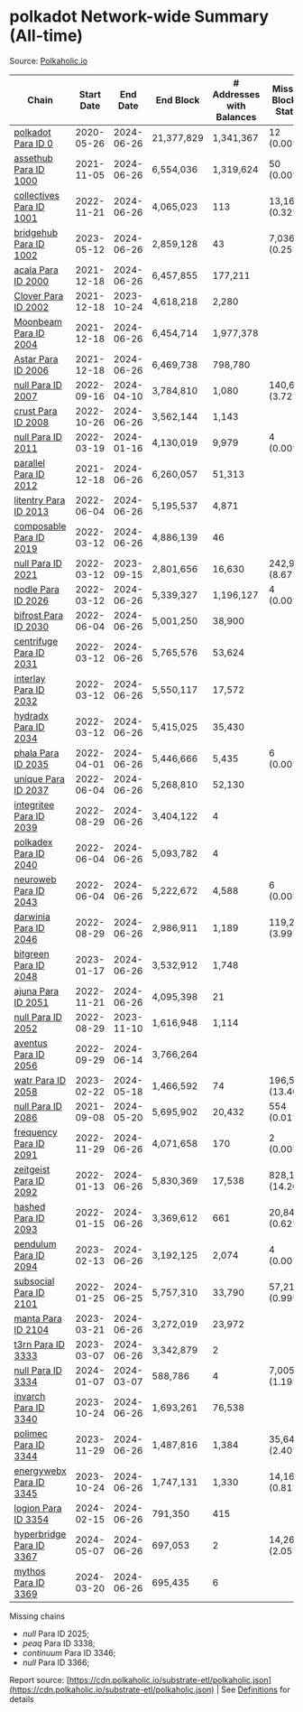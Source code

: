 # polkadot Network-wide Summary (All-time)

Source: [Polkaholic.io](https://polkaholic.io)


| Chain            | Start Date | End Date | End Block | # Addresses with Balances | Missing Blocks / Status |
| ---------------- | ---------- | ---------| --------- | ------------------------- | ----------------------- |
| [polkadot Para ID 0](/polkadot/0-polkadot) | 2020-05-26 | 2024-06-26 | 21,377,829 |  1,341,367 | 12 (0.00%)  |
| [assethub Para ID 1000](/polkadot/1000-assethub) | 2021-11-05 | 2024-06-26 | 6,554,036 |  1,319,624 | 50 (0.00%)  |
| [collectives Para ID 1001](/polkadot/1001-collectives) | 2022-11-21 | 2024-06-26 | 4,065,023 |  113 | 13,169 (0.32%)  |
| [bridgehub Para ID 1002](/polkadot/1002-bridgehub) | 2023-05-12 | 2024-06-26 | 2,859,128 |  43 | 7,036 (0.25%)  |
| [acala Para ID 2000](/polkadot/2000-acala) | 2021-12-18 | 2024-06-26 | 6,457,855 |  177,211 |    |
| [Clover Para ID 2002](/polkadot/2002-clover) | 2021-12-18 | 2023-10-24 | 4,618,218 |  2,280 |    |
| [Moonbeam Para ID 2004](/polkadot/2004-moonbeam) | 2021-12-18 | 2024-06-26 | 6,454,714 |  1,977,378 |    |
| [Astar Para ID 2006](/polkadot/2006-astar) | 2021-12-18 | 2024-06-26 | 6,469,738 |  798,780 |    |
| [null Para ID 2007](/polkadot/2007-kapex) | 2022-09-16 | 2024-04-10 | 3,784,810 |  1,080 | 140,668 (3.72%)  |
| [crust Para ID 2008](/polkadot/2008-crust) | 2022-10-26 | 2024-06-26 | 3,562,144 |  1,143 |    |
| [null Para ID 2011](/polkadot/2011-equilibrium) | 2022-03-19 | 2024-01-16 | 4,130,019 |  9,979 | 4 (0.00%)  |
| [parallel Para ID 2012](/polkadot/2012-parallel) | 2021-12-18 | 2024-06-26 | 6,260,057 |  51,313 |    |
| [litentry Para ID 2013](/polkadot/2013-litentry) | 2022-06-04 | 2024-06-26 | 5,195,537 |  4,871 |    |
| [composable Para ID 2019](/polkadot/2019-composable) | 2022-03-12 | 2024-06-26 | 4,886,139 |  46 |    |
| [null Para ID 2021](/polkadot/2021-efinity) | 2022-03-12 | 2023-09-15 | 2,801,656 |  16,630 | 242,949 (8.67%)  |
| [nodle Para ID 2026](/polkadot/2026-nodle) | 2022-03-12 | 2024-06-26 | 5,339,327 |  1,196,127 | 4 (0.00%)  |
| [bifrost Para ID 2030](/polkadot/2030-bifrost) | 2022-06-04 | 2024-06-26 | 5,001,250 |  38,900 |    |
| [centrifuge Para ID 2031](/polkadot/2031-centrifuge) | 2022-03-12 | 2024-06-26 | 5,765,576 |  53,624 |    |
| [interlay Para ID 2032](/polkadot/2032-interlay) | 2022-03-12 | 2024-06-26 | 5,550,117 |  17,572 |    |
| [hydradx Para ID 2034](/polkadot/2034-hydradx) | 2022-03-12 | 2024-06-26 | 5,415,025 |  35,430 |    |
| [phala Para ID 2035](/polkadot/2035-phala) | 2022-04-01 | 2024-06-26 | 5,446,666 |  5,435 | 6 (0.00%)  |
| [unique Para ID 2037](/polkadot/2037-unique) | 2022-06-04 | 2024-06-26 | 5,268,810 |  52,130 |    |
| [integritee Para ID 2039](/polkadot/2039-integritee) | 2022-08-29 | 2024-06-26 | 3,404,122 |  4 |    |
| [polkadex Para ID 2040](/polkadot/2040-polkadex) | 2022-06-04 | 2024-06-26 | 5,093,782 |  4 |    |
| [neuroweb Para ID 2043](/polkadot/2043-neuroweb) | 2022-06-04 | 2024-06-26 | 5,222,672 |  4,588 | 6 (0.00%)  |
| [darwinia Para ID 2046](/polkadot/2046-darwinia) | 2022-08-29 | 2024-06-26 | 2,986,911 |  1,189 | 119,220 (3.99%)  |
| [bitgreen Para ID 2048](/polkadot/2048-bitgreen) | 2023-01-17 | 2024-06-26 | 3,532,912 |  1,748 |    |
| [ajuna Para ID 2051](/polkadot/2051-ajuna) | 2022-11-21 | 2024-06-26 | 4,095,398 |  21 |    |
| [null Para ID 2052](/polkadot/2052-polkadot-parathread-2052) | 2022-08-29 | 2023-11-10 | 1,616,948 |  1,114 |    |
| [aventus Para ID 2056](/polkadot/2056-aventus) | 2022-09-29 | 2024-06-14 | 3,766,264 |   |    |
| [watr Para ID 2058](/polkadot/2058-watr) | 2023-02-22 | 2024-05-18 | 1,466,592 |  74 | 196,567 (13.40%)  |
| [null Para ID 2086](/polkadot/2086-kilt) | 2021-09-08 | 2024-05-20 | 5,695,902 |  20,432 | 554 (0.01%)  |
| [frequency Para ID 2091](/polkadot/2091-frequency) | 2022-11-29 | 2024-06-26 | 4,071,658 |  170 | 2 (0.00%)  |
| [zeitgeist Para ID 2092](/polkadot/2092-zeitgeist) | 2022-01-13 | 2024-06-26 | 5,830,369 |  17,538 | 828,192 (14.20%)  |
| [hashed Para ID 2093](/polkadot/2093-hashed) | 2022-01-15 | 2024-06-26 | 3,369,612 |  661 | 20,847 (0.62%)  |
| [pendulum Para ID 2094](/polkadot/2094-pendulum) | 2023-02-13 | 2024-06-26 | 3,192,125 |  2,074 | 4 (0.00%)  |
| [subsocial Para ID 2101](/polkadot/2101-subsocial) | 2022-01-25 | 2024-06-25 | 5,757,310 |  33,790 | 57,214 (0.99%)  |
| [manta Para ID 2104](/polkadot/2104-manta) | 2023-03-21 | 2024-06-26 | 3,272,019 |  23,972 |    |
| [t3rn Para ID 3333](/polkadot/3333-t3rn) | 2023-03-07 | 2024-06-26 | 3,342,879 |  2 |    |
| [null Para ID 3334](/polkadot/3334-polkadot-parathread-3334) | 2024-01-07 | 2024-03-07 | 588,786 |  4 | 7,005 (1.19%)  |
| [invarch Para ID 3340](/polkadot/3340-invarch) | 2023-10-24 | 2024-06-26 | 1,693,261 |  76,538 |    |
| [polimec Para ID 3344](/polkadot/3344-polimec) | 2023-11-29 | 2024-06-26 | 1,487,816 |  1,384 | 35,644 (2.40%)  |
| [energywebx Para ID 3345](/polkadot/3345-energywebx) | 2023-10-24 | 2024-06-26 | 1,747,131 |  1,330 | 14,163 (0.81%)  |
| [logion Para ID 3354](/polkadot/3354-logion) | 2024-02-15 | 2024-06-26 | 791,350 |  415 |    |
| [hyperbridge Para ID 3367](/polkadot/3367-hyperbridge) | 2024-05-07 | 2024-06-26 | 697,053 |  2 | 14,262 (2.05%)  |
| [mythos Para ID 3369](/polkadot/3369-mythos) | 2024-03-20 | 2024-06-26 | 695,435 |  6 |    |

Missing chains


* *null* Para ID 2025; 
* *peaq* Para ID 3338; 
* *continuum* Para ID 3346; 
* *null* Para ID 3366; 

Report source: [https://cdn.polkaholic.io/substrate-etl/polkaholic.json](https://cdn.polkaholic.io/substrate-etl/polkaholic.json) | See [Definitions](/DEFINITIONS.md) for details
